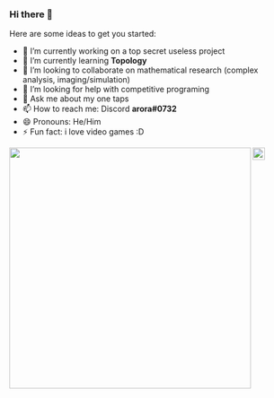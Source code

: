### Hi there 👋

Here are some ideas to get you started:

- 🔭 I’m currently working on a top secret useless project
- 🌱 I’m currently learning **Topology**
- 👯 I’m looking to collaborate on mathematical research (complex analysis, imaging/simulation)
- 🤔 I’m looking for help with competitive programing
- 💬 Ask me about my one taps
- 📫 How to reach me: Discord **arora#0732**
- 😄 Pronouns: He/Him
- ⚡ Fun fact: i love video games :D

<img src="https://tenor.com/view/bullets-gun-and-bullets-reload-gif-12320147" width="430" align='left'>


<a href="https://www.linkedin.com/in/rishabh-arora-b78333156/">
  <img align="left" alt="Rishabhs's LinkedIn" width="22px" src="https://cdn.jsdelivr.net/npm/simple-icons@v3/icons/linkedin.svg" />
</a> 
<br/>
